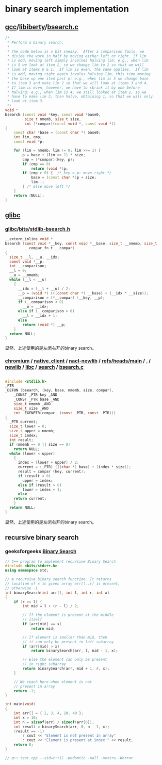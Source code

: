 # binary search implementation

## [gcc](https://github.com/gcc-mirror/gcc)/[libiberty](https://github.com/gcc-mirror/gcc/tree/master/libiberty)/[**bsearch.c**](https://github.com/gcc-mirror/gcc/blob/master/libiberty/bsearch.c)

```C++
/*
 * Perform a binary search.
 *
 * The code below is a bit sneaky.  After a comparison fails, we
 * divide the work in half by moving either left or right. If lim
 * is odd, moving left simply involves halving lim: e.g., when lim
 * is 5 we look at item 2, so we change lim to 2 so that we will
 * look at items 0 & 1.  If lim is even, the same applies.  If lim
 * is odd, moving right again involes halving lim, this time moving
 * the base up one item past p: e.g., when lim is 5 we change base
 * to item 3 and make lim 2 so that we will look at items 3 and 4.
 * If lim is even, however, we have to shrink it by one before
 * halving: e.g., when lim is 4, we still looked at item 2, so we
 * have to make lim 3, then halve, obtaining 1, so that we will only
 * look at item 3.
 */
void *
bsearch (const void *key, const void *base0,
         size_t nmemb, size_t size,
         int (*compar)(const void *, const void *))
{
	const char *base = (const char *) base0;
	int lim, cmp;
	const void *p;

	for (lim = nmemb; lim != 0; lim >>= 1) {
		p = base + (lim >> 1) * size;
		cmp = (*compar)(key, p);
		if (cmp == 0)
			return (void *)p;
		if (cmp > 0) {	/* key > p: move right */
			base = (const char *)p + size;
			lim--;
		} /* else move left */
	}
	return (NULL);
}
```



## [glibc](https://code.woboq.org/userspace/glibc/)

### [glibc](https://code.woboq.org/userspace/glibc/)/[bits](https://code.woboq.org/userspace/glibc/bits/)/[stdlib-bsearch.h](https://code.woboq.org/userspace/glibc/bits/stdlib-bsearch.h.html)



```c
__extern_inline void *
bsearch (const void *__key, const void *__base, size_t __nmemb, size_t __size,
         __compar_fn_t __compar)
{
  size_t __l, __u, __idx;
  const void *__p;
  int __comparison;
  __l = 0;
  __u = __nmemb;
  while (__l < __u)
    {
      __idx = (__l + __u) / 2;
      __p = (void *) (((const char *) __base) + (__idx * __size));
      __comparison = (*__compar) (__key, __p);
      if (__comparison < 0)
        __u = __idx;
      else if (__comparison > 0)
        __l = __idx + 1;
      else
        return (void *) __p;
    }
  return NULL;
}
```

显然，上述使用的是左闭右开的binary search。

### [chromium](https://chromium.googlesource.com/?format=HTML) / [native_client](https://chromium.googlesource.com/native_client/) / [nacl-newlib](https://chromium.googlesource.com/native_client/nacl-newlib/) / [refs/heads/main](https://chromium.googlesource.com/native_client/nacl-newlib/+/refs/heads/main) / [.](https://chromium.googlesource.com/native_client/nacl-newlib/+/refs/heads/main/) / [newlib](https://chromium.googlesource.com/native_client/nacl-newlib/+/refs/heads/main/newlib) / [libc](https://chromium.googlesource.com/native_client/nacl-newlib/+/refs/heads/main/newlib/libc) / [search](https://chromium.googlesource.com/native_client/nacl-newlib/+/refs/heads/main/newlib/libc/search) / [**bsearch.c**](https://chromium.googlesource.com/native_client/nacl-newlib/+/refs/heads/main/newlib/libc/search/bsearch.c)

```C

#include <stdlib.h>
_PTR
_DEFUN (bsearch, (key, base, nmemb, size, compar),
	_CONST _PTR key _AND
	_CONST _PTR base _AND
	size_t nmemb _AND
	size_t size _AND
	int _EXFNPTR(compar, (const _PTR, const _PTR)))
{
  _PTR current;
  size_t lower = 0;
  size_t upper = nmemb;
  size_t index;
  int result;
  if (nmemb == 0 || size == 0)
    return NULL;
  while (lower < upper)
    {
      index = (lower + upper) / 2;
      current = (_PTR) (((char *) base) + (index * size));
      result = compar (key, current);
      if (result < 0)
        upper = index;
      else if (result > 0)
        lower = index + 1;
      else
	return current;
    }
  return NULL;
}
```

显然，上述使用的是左闭右开的binary search。

## recursive binary search

### geeksforgeeks [Binary Search](https://www.geeksforgeeks.org/binary-search/)

```C++
// C++ program to implement recursive Binary Search
#include <bits/stdc++.h>
using namespace std;

// A recursive binary search function. It returns
// location of x in given array arr[l..r] is present,
// otherwise -1
int binarySearch(int arr[], int l, int r, int x)
{
	if (r >= l) {
		int mid = l + (r - l) / 2;

		// If the element is present at the middle
		// itself
		if (arr[mid] == x)
			return mid;

		// If element is smaller than mid, then
		// it can only be present in left subarray
		if (arr[mid] > x)
			return binarySearch(arr, l, mid - 1, x);

		// Else the element can only be present
		// in right subarray
		return binarySearch(arr, mid + 1, r, x);
	}

	// We reach here when element is not
	// present in array
	return -1;
}

int main(void)
{
	int arr[] = { 2, 3, 4, 10, 40 };
	int x = 10;
	int n = sizeof(arr) / sizeof(arr[0]);
	int result = binarySearch(arr, 0, n - 1, x);
	(result == -1)
		? cout << "Element is not present in array"
		: cout << "Element is present at index " << result;
	return 0;
}

// g++ test.cpp --std=c++11 -pedantic -Wall -Wextra -Werror

```

